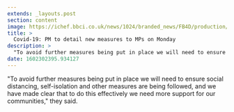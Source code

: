 ```yaml
--- 
extends: _layouts.post 
section: content 
image: https://ichef.bbci.co.uk/news/1024/branded_news/FB4D/production/_114833346_mediaitem114833345.jpg 
title: > 
  Covid-19: PM to detail new measures to MPs on Monday 
description: > 
  "To avoid further measures being put in place we will need to ensure social distancing, self-isolation and other measures are being followed, and we have made clear that to do this effectively we need more support for our communities," they said. 
date: 1602302395.934127 
--- 
```

"To avoid further measures being put in place we will need to ensure social distancing, self-isolation and other measures are being followed, and we have made clear that to do this effectively we need more support for our communities," they said.
